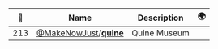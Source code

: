 |:star2: | Name | Description | 🌍|
|---|---|---|---|
|213|[@MakeNowJust](https://github.com/MakeNowJust)/[**quine**](https://github.com/MakeNowJust/quine)|Quine Museum||

